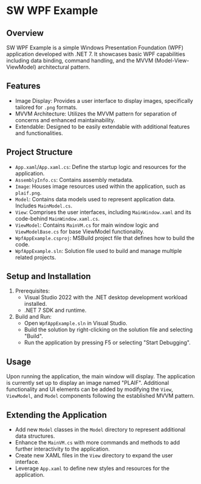 ﻿# SW WPF Example

## Overview

SW WPF Example is a simple Windows Presentation Foundation (WPF) application developed with .NET 7. It showcases basic
WPF capabilities including data binding, command handling, and the MVVM (Model-View-ViewModel) architectural pattern.

## Features

- Image Display: Provides a user interface to display images, specifically tailored for `.png` formats.
- MVVM Architecture: Utilizes the MVVM pattern for separation of concerns and enhanced maintainability.
- Extendable: Designed to be easily extendable with additional features and functionalities.

## Project Structure

- `App.xaml`/`App.xaml.cs`: Define the startup logic and resources for the application.
- `AssemblyInfo.cs`: Contains assembly metadata.
- `Image`: Houses image resources used within the application, such as `plaif.png`.
- `Model`: Contains data models used to represent application data. Includes `MainModel.cs`.
- `View`: Comprises the user interfaces, including `MainWindow.xaml` and its code-behind `MainWindow.xaml.cs`.
- `ViewModel`: Contains `MainVM.cs` for main window logic and `ViewModelBase.cs` for base ViewModel functionality.
- `WpfAppExample.csproj`: MSBuild project file that defines how to build the code.
- `WpfAppExample.sln`: Solution file used to build and manage multiple related projects.

## Setup and Installation

1. Prerequisites:
    - Visual Studio 2022 with the .NET desktop development workload installed.
    - .NET 7 SDK and runtime.
2. Build and Run:
    - Open `WpfAppExample.sln` in Visual Studio.
    - Build the solution by right-clicking on the solution file and selecting "Build".
    - Run the application by pressing F5 or selecting "Start Debugging".

## Usage

Upon running the application, the main window will display. The application is currently set up to display an image
named "PLAIF". Additional functionality and UI elements can be added by modifying the `View`, `ViewModel`, and `Model`
components following the established MVVM pattern.

## Extending the Application

- Add new `Model` classes in the `Model` directory to represent additional data structures.
- Enhance the `MainVM.cs` with more commands and methods to add further interactivity to the application.
- Create new XAML files in the `View` directory to expand the user interface.
- Leverage `App.xaml` to define new styles and resources for the application.